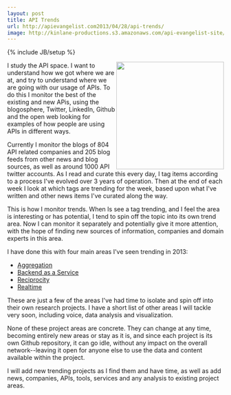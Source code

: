 ```yaml
---
layout: post
title: API Trends
url: http://apievangelist.com2013/04/28/api-trends/
image: http://kinlane-productions.s3.amazonaws.com/api-evangelist-site/blog/trends.jpg
---
```

{% include JB/setup %}<p>
     <a href="/trends/"><img src="https://s3.amazonaws.com/kinlane-productions/api-evangelist/att/trends.jpg"  width="250" align="right" /></a>
</p>
<p>
     I study the API space. I want to understand how we got where we are at, and try to understand where we are going with our usage of APIs. To do this I monitor the best of the existing and new APis, using the blogosphere, Twitter, LinkedIn, Github and the open web looking for examples of how people are using APIs in different ways.
</p>
<p>
     Currently I monitor the blogs of 804 API related companies and 205 blog feeds from other news and blog sources, as well as around 1000 API twitter accounts. As I read and curate this every day, I tag items according to a process I've evolved over 3 years of operation. Then at the end of each week I look at which tags are trending for the week, based upon what I've written and other news items I've curated along the way.
</p>
<p>
     This is how I monitor trends. When Is see a tag trending, and I feel the area is interesting or has potential, I tend to spin off the topic into its own trend area. Now I can monitor it separately and potentially give it more attention, with the hope of finding new sources of information, companies and domain experts in this area.
</p>
<p>
     I have done this with four main areas I've seen trending in 2013:
</p>
<ul>
     <li>
          <a title="Aggregation" href="http://aggregation.apievangelist.com/" target="_blank">Aggregation</a>
     </li>
     <li>
          <a title="Aggregation" href="http://baas.apievangelist.com/" target="_blank">Backend as a Service</a>
     </li>
     <li>
          <a title="Aggregation" href="http://reciprocity.apievangelist.com/" target="_blank">Reciprocity</a>
     </li>
     <li>
          <a title="Aggregation" href="http://realtime.apievangelist.com/" target="_blank">Realtime</a>
     </li>
</ul>
<p>
     These are just a few of the areas I've had time to isolate and spin off into their own research projects. I have a short list of other areas I will tackle very soon, including voice, data analysis and visualization.
</p>
<p>
     None of these project areas are concrete. They can change at any time, becoming entirely new areas or stay as it is, and since each project is its own Github repository, it can go idle, without any impact on the overall network--leaving it open for anyone else to use the data and content available within the project.
</p>
<p>
     I will add new trending projects as I find them and have time, as well as add news, companies, APIs, tools, services and any analysis to existing project areas.
</p>
